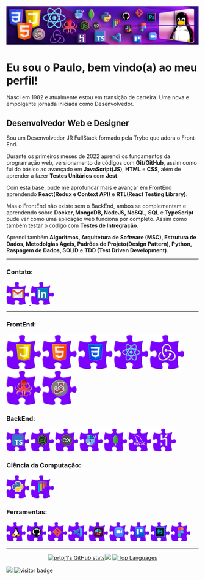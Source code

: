 
<img src="https://github.com/prtpj1/prtpj1/blob/main/Github%20Imgs/Header_GitHub3.png" alt="header" />

<h1>Eu sou o Paulo, bem vindo(a) ao meu perfil!</h1>
Nasci em 1982 e atualmente estou em transição de carreira. Uma nova e empolgante jornada iniciada como Desenvolvedor.


Desenvolvedor Web e Designer
----------------------------
Sou um Desenvolvedor JR FullStack formado pela Trybe que adora o Front-End.<br>

Durante os primeiros meses de 2022 aprendi os fundamentos da programação web, versionamento de códigos com **Git/GitHub**, assim como fui do básico ao avançado em **JavaScript(JS)**, **HTML** e **CSS**, além de aprender a fazer **Testes Unitários** com **Jest**.<br>

Com esta base, pude me aprofundar mais e avançar em FrontEnd aprendendo **React(Redux e Context API)** e **RTL(React Testing Library)**.<br>

Mas o FrontEnd não existe sem o BackEnd, ambos se complementam e aprendendo sobre **Docker, MongoDB, NodeJS, NoSQL, SQL** e **TypeScript** pude ver como uma aplicação web funciona por completo. Assim como também testar o codigo com **Testes de Intregração**.<br>

Aprendi também **Algoritmos, Arquitetura de Software (MSC), Estrutura de Dados, Metodolgias Ágeis, Padrões de Projeto(Design Pattern), Python, Raspagem de Dados, SOLID** e **TDD (Test Driven Development)**. 
<hr />

### Contato:
<a href="mailto:prtpj1@gmail.com" target="_blank" rel="noreferrer"><img src="https://github.com/prtpj1/prtpj1/blob/main/Github%20Imgs/Gmail2.png" width="60" height="60" alt="Gmail Icon" /></a><a href="https://www.linkedin.com/in/paulo-porto-jr/" target="_blank" rel="noreferrer">
 <img src="https://github.com/prtpj1/prtpj1/blob/main/Github%20Imgs/Linkedin2.png" width="60" height="60" alt="Linkedin Icon" /></a>

<hr />

### FrontEnd:
<p align="left">
 <a href="https://developer.mozilla.org/en-US/docs/Web/JavaScript" target="_blank" rel="noreferrer"><img src="https://github.com/prtpj1/prtpj1/blob/main/Github%20Imgs/JavaScript2.png" width="90" height="90" alt="JavaScript Icon" /></a>
 <a href="https://developer.mozilla.org/en-US/docs/Glossary/HTML5" target="_blank" rel="noreferrer"><img src="https://github.com/prtpj1/prtpj1/blob/main/Github%20Imgs/html2.png" width="90" height="90" alt="HTML Icon" /></a>
  <a href="https://www.w3.org/TR/CSS/#css" target="_blank" rel="noreferrer"><img src="https://github.com/prtpj1/prtpj1/blob/main/Github%20Imgs/CSS2.png" width="90" height="90" alt="CSS3 Icon" /></a>
 <a href="https://reactjs.org/" target="_blank" rel="noreferrer"><img src="https://github.com/prtpj1/prtpj1/blob/main/Github%20Imgs/React2.png" width="90" height="90" alt="React Icon" /></a>
 <a href="https://redux.js.org/" target="_blank" rel="noreferrer"><img src="https://github.com/prtpj1/prtpj1/blob/main/Github%20Imgs/Redux2.png" width="90" height="90" alt="Redux Icon" /></a>
 <a href="https://testing-library.com/docs/react-testing-library/intro/" target="_blank" rel="noreferrer"><img src="https://github.com/prtpj1/prtpj1/blob/main/Github%20Imgs/RTL2.png" width="90" height="90" alt="RTL Icon" /></a>
 <a href="https://jestjs.io/" target="_blank" rel="noreferrer"><img src="https://github.com/prtpj1/prtpj1/blob/main/Github%20Imgs/Jest2.png" width="90" height="90" alt="Jest Icon" /></a>
<br>
</p>

<!--- 
<a href="" target="_blank" rel="noreferrer"><img src="" width="36" height="36" alt="" /></a>
<img src="" width="36" height="36" alt="" />
 -->

### BackEnd:
<p align="left">
  <a href="https://www.typescriptlang.org/" target="_blank" rel="noreferrer"><img src="https://github.com/prtpj1/prtpj1/blob/main/Github%20Imgs/Typescript2.png" width="60" height="60" alt="TypeScript Icon" /></a>
  <a href="https://nodejs.org/en/" target="_blank" rel="noreferrer"><img src="https://github.com/prtpj1/prtpj1/blob/main/Github%20Imgs/NodeJS2.png" width="60" height="60" alt="NodeJS Icon" /></a>
  <a href="https://expressjs.com/" target="_blank" rel="noreferrer"><img src="https://github.com/prtpj1/prtpj1/blob/main/Github%20Imgs/express2.png" width="60" height="60" alt="Express Icon" /></a>
  <a href="https://www.docker.com/" target="_blank" rel="noreferrer"><img src="https://github.com/prtpj1/prtpj1/blob/main/Github%20Imgs/Docker2.png" width="60" height="60" alt="Docker Icon" /></a>
  <a href="https://www.mongodb.com/" target="_blank" rel="noreferrer"><img src="https://github.com/prtpj1/prtpj1/blob/main/Github%20Imgs/MongoDB2.png" width="60" height="60" alt="MongoDB Icon" /></a>
  <a href="https://www.mysql.com/" target="_blank" rel="noreferrer"><img src="https://github.com/prtpj1/prtpj1/blob/main/Github%20Imgs/mySQL2.png" width="60" height="60" alt="MySQL Icon" /></a>
  <a href="https://www.heroku.com/" target="_blank" rel="noreferrer"><img src="https://github.com/prtpj1/prtpj1/blob/main/Github%20Imgs/Heroku2.png" width="60" height="60" alt="Heroku Icon" /></a>
<br>
</p>

### Ciência da Computação:
<p align="left">
  <a href="https://www.python.org/" target="_blank" rel="noreferrer"><img src="https://github.com/prtpj1/prtpj1/blob/main/Github%20Imgs/Python2.png" width="60" height="60" alt="Python Icon" /></a>
  <a href="https://docs.pytest.org/en/7.2.x/index.html" target="_blank" rel="noreferrer"><img src="https://github.com/prtpj1/prtpj1/blob/main/Github%20Imgs/Pytest2.png" width="60" height="60" alt="Pytest Icon" /></a>
<br>
</p>

### Ferramentas:
<p align="left">
 <a href="https://ubuntu.com/" target="_blank" rel="noreferrer"><img src="https://github.com/prtpj1/prtpj1/blob/main/Github%20Imgs/Linux2.png" width="50" height="50" alt="Linux Ubuntu Icon" /></a>
 <a href="https://github.com/" target="_blank" rel="noreferrer"><img src="https://github.com/prtpj1/prtpj1/blob/main/Github%20Imgs/GitHub3.png" width="50" height="50" alt="GitHub Icon" /></a>
 <a href="https://git-scm.com/" target="_blank" rel="noreferrer"><img src="https://github.com/prtpj1/prtpj1/blob/main/Github%20Imgs/Git2.png" width="50" height="50" alt="Git" /></a>
 <a href="https://code.visualstudio.com/" target="_blank" rel="noreferrer"><img src="https://github.com/prtpj1/prtpj1/blob/main/Github%20Imgs/VSC2.png" width="50" height="50" alt="VSCode Icon" /></a>
 <a href="https://slack.com/intl/pt-br" target="_blank" rel="noreferrer"><img src="https://github.com/prtpj1/prtpj1/blob/main/Github%20Imgs/slack2.png" width="50" height="50" alt="Slack Icon" /></a>
 <a href="https://zoom.us/" target="_blank" rel="noreferrer"><img src="https://github.com/prtpj1/prtpj1/blob/main/Github%20Imgs/Zoom2.png" width="50" height="50" alt="Zoom Icon" /></a>
 <a href="https://trello.com/" target="_blank" rel="noreferrer"><img src="https://github.com/prtpj1/prtpj1/blob/main/Github%20Imgs/Trello2.png" width="50" height="50" alt="Trello Icon" /></a>
 <a href="" target="_blank" rel="noreferrer"><img src="https://github.com/prtpj1/prtpj1/blob/main/Github%20Imgs/PhotoshopCC2.png" width="50" height="50" alt="Photoshop Icon" /></a>
 <a href="https://www.figma.com/" target="_blank" rel="noreferrer"><img src="https://github.com/prtpj1/prtpj1/blob/main/Github%20Imgs/figma2.png" width="50" height="50" alt="Figma Icon" /></a>
<br>
</p>
<hr />
<p align="center">
 <a href="http://www.github.com/prtpj1"><img src="https://github-readme-stats.vercel.app/api?username=prtpj1&show_icons=true&hide=&title_color=facc15&text_color=ffffff&icon_color=facc15&bg_color=4c1d95&hide_border=true&show_icons=true" width=47% alt="prtpj1's GitHub stats" /></a><a href="http://www.github.com/prtpj1"><img src="https://github-readme-streak-stats.herokuapp.com/?user=prtpj1&stroke=ffffff&background=4c1d95&ring=facc15&fire=facc15&currStreakNum=ffffff&currStreakLabel=facc15&sideNums=ffffff&sideLabels=ffffff&dates=ffffff&hide_border=true" width=51% /></a>
 <a href="https://github.com/prtpj1" align="left"><img src="https://github-readme-stats.vercel.app/api/top-langs/?username=prtpj1&langs_count=10&title_color=facc15&text_color=ffffff&icon_color=facc15&bg_color=4c1d95&hide_border=true&locale=en&custom_title=Linguagens%20%mais%20%usadas" width=30% alt="Top Languages" /></a>
</p>
<!--<p align="center">
 <a href="https://github.com/prtpj1" align="left"><img src="https://github-readme-stats.vercel.app/api/top-langs/?username=prtpj1&langs_count=10&title_color=facc15&text_color=ffffff&icon_color=facc15&bg_color=4c1d95&hide_border=true&locale=en&custom_title=Linguagens%20%mais%20%usadas" width=30% alt="Top Languages" /></a>
</p>-->

 
<a href="https://www.github.com/prtpj1" target="_blank" rel="noreferrer"><img
src="https://img.shields.io/github/followers/prtpj1?logo=github&style=for-the-badge&color=4c1d95&labelColor=ffd500&logoColor=4c1d95&label=Seguidores" /></a>
![visitor badge](https://vbr.wocr.tk/badge?page_id=prtpj1&style=for-the-badge&color=4c1d95&lcolor=ffd500&logo=GitHub-Sponsors&logoColor=4c1d95&text=Visualizações)
 
